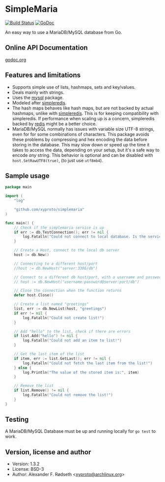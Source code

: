 SimpleMaria
===========

[![Build Status](https://travis-ci.org/xyproto/simplemaria.svg?branch=master)](https://travis-ci.org/xyproto/simplemaria) [![GoDoc](https://godoc.org/github.com/xyproto/simplemaria?status.svg)](http://godoc.org/github.com/xyproto/simplemaria)

An easy way to use a MariaDB/MySQL database from Go.

Online API Documentation
------------------------

[godoc.org](http://godoc.org/github.com/xyproto/simplemaria)


Features and limitations
------------------------

* Supports simple use of lists, hashmaps, sets and key/values.
* Deals mainly with strings.
* Uses the [mysql](https://github.com/go-sql-driver/mysql) package.
* Modeled after [simpleredis](https://github.com/xyproto/simpleredis).
* The hash maps behaves like hash maps, but are not backed by actual hashmaps, unlike with [simpleredis](https://github.com/xyproto/simpleredis). This is for keeping compatibility with simpleredis. If performance when scaling up is a concern, simpleredis backed by [redis](https://redis.io) might be a better choice.
* MariaDB/MySQL normally has issues with variable size UTF-8 strings, even for for some combinations of characters. This package avoids these problems by compressing and hex encoding the data before storing in the database. This may slow down or speed up the time it takes to access the data, depending on your setup, but it's a safe way to encode *any* string. This behavior is optional and can be disabled with `host.SetRawUTF8(true)`, (to just use `utf8mb4`).


Sample usage
------------

~~~go
package main

import (
    "log"

    "github.com/xyproto/simplemaria"
)

func main() {
    // Check if the simplemaria service is up
    if err := db.TestConnection(); err != nil {
        log.Fatalln("Could not connect to local database. Is the service up and running?")
    }

    // Create a Host, connect to the local db server
    host := db.New()

    // Connecting to a different host/port
    //host := db.NewHost("server:3306/db")

    // Connect to a different db host/port, with a username and password
    // host := db.NewHost("username:password@server:port/db")

    // Close the connection when the function returns
    defer host.Close()

    // Create a list named "greetings"
    list, err := db.NewList(host, "greetings")
    if err != nil {
        log.Fatalln("Could not create list!")
    }

    // Add "hello" to the list, check if there are errors
    if list.Add("hello") != nil {
        log.Fatalln("Could not add an item to list!")
    }

    // Get the last item of the list
    if item, err := list.GetLast(); err != nil {
        log.Fatalln("Could not fetch the last item from the list!")
    } else {
        log.Println("The value of the stored item is:", item)
    }

    // Remove the list
    if list.Remove() != nil {
        log.Fatalln("Could not remove the list!")
    }
}
~~~

Testing
-------

A MariaDB/MySQL Database must be up and running locally for `go test` to work.

Version, license and author
---------------------------

* Version: 1.3.2
* License: BSD-3
* Author: Alexander F. Rødseth &lt;xyproto@archlinux.org&gt;
